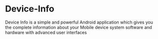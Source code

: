 # Device-Info
Device Info is a simple and powerful Android application which gives you the complete information about your Mobile device system software and hardware with advanced user interfaces
